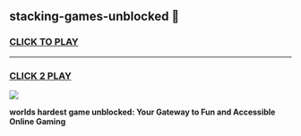 
## stacking-games-unblocked 👋
<h3>
<a href="https://premium.freeplayer.one?title=stacking-games-unblocked&ref=14F">CLICK TO PLAY</a></h3>
<hr>

<h3>
<a href="https://premium.freeplayer.one?title=stacking-games-unblocked&ref=14F">CLICK 2 PLAY</a>
  
</h3>

<a href="https://premium.freeplayer.one?title=stacking-games-unblocked&ref=12F/"><img src="https://clearcache.store/games.png"></a>


**worlds hardest game unblocked: Your Gateway to Fun and Accessible Online Gaming**
